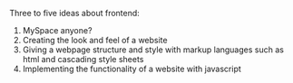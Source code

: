 Three to five ideas about frontend:
1. MySpace anyone?
2. Creating the look and feel of a website
3. Giving a webpage structure and style with markup languages such as html and cascading style sheets
4. Implementing the functionality of a website with javascript
